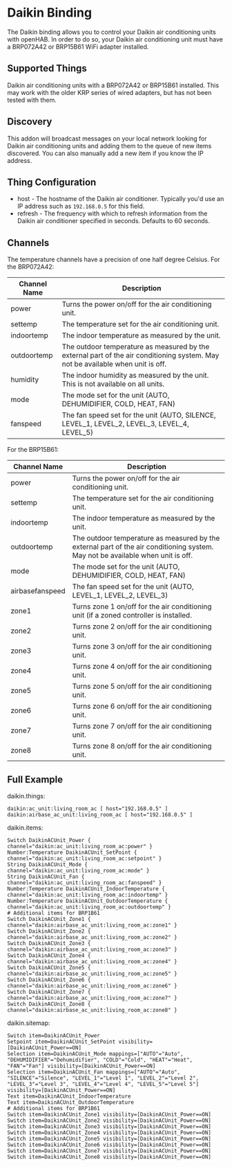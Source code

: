 # Daikin Binding

The Daikin binding allows you to control your Daikin air conditioning units with openHAB. In order to do so, your Daikin air conditioning unit must have a BRP072A42 or BRP15B61 WiFi adapter installed.

## Supported Things

Daikin air conditioning units with a BRP072A42 or BRP15B61 installed. This may work with the older KRP series of wired adapters, but has not been tested with them.

## Discovery

This addon will broadcast messages on your local network looking for Daikin air conditioning units and adding them to the queue of new items discovered. You can also manually add a new item if you know the IP address.

## Thing Configuration

* host - The hostname of the Daikin air conditioner. Typically you'd use an IP address such as `192.168.0.5` for this field.
* refresh - The frequency with which to refresh information from the Daikin air conditioner specified in seconds. Defaults to 60 seconds.

## Channels

The temperature channels have a precision of one half degree Celsius.
For the BRP072A42:

| Channel Name | Description |
|--------------|---------------------------------------------------------------------------------------------|
| power        | Turns the power on/off for the air conditioning unit.                                       |
| settemp      | The temperature set for the air conditioning unit.                                          |
| indoortemp   | The indoor temperature as measured by the unit.                                             |
| outdoortemp  | The outdoor temperature as measured by the external part of the air conditioning system. May not be available when unit is off. |
| humidity     | The indoor humidity as measured by the unit. This is not available on all units.            |
| mode         | The mode set for the unit (AUTO, DEHUMIDIFIER, COLD, HEAT, FAN)                             |
| fanspeed     | The fan speed set for the unit (AUTO, SILENCE, LEVEL_1, LEVEL_2, LEVEL_3, LEVEL_4, LEVEL_5) |

For the BRP15B61:

| Channel Name    | Description |
|-----------------|---------------------------------------------------------------------------------------------|
| power           | Turns the power on/off for the air conditioning unit.                                       |
| settemp         | The temperature set for the air conditioning unit.                                          |
| indoortemp      | The indoor temperature as measured by the unit.                                             |
| outdoortemp     | The outdoor temperature as measured by the external part of the air conditioning system. May not be available when unit is off. |
| mode            | The mode set for the unit (AUTO, DEHUMIDIFIER, COLD, HEAT, FAN)                             |
| airbasefanspeed | The fan speed set for the unit (AUTO, LEVEL_1, LEVEL_2, LEVEL_3)                            |
| zone1           | Turns zone 1 on/off for the air conditioning unit (if a zoned controller is installed.      |
| zone2           | Turns zone 2 on/off for the air conditioning unit.                                          |
| zone3           | Turns zone 3 on/off for the air conditioning unit.                                          |
| zone4           | Turns zone 4 on/off for the air conditioning unit.                                          |
| zone5           | Turns zone 5 on/off for the air conditioning unit.                                          |
| zone6           | Turns zone 6 on/off for the air conditioning unit.                                          |
| zone7           | Turns zone 7 on/off for the air conditioning unit.                                          |
| zone8           | Turns zone 8 on/off for the air conditioning unit.                                          |

## Full Example

daikin.things:

```
daikin:ac_unit:living_room_ac [ host="192.168.0.5" ]
daikin:airbase_ac_unit:living_room_ac [ host="192.168.0.5" ]
```

daikin.items:

```
Switch DaikinACUnit_Power { channel="daikin:ac_unit:living_room_ac:power" }
Number:Temperature DaikinACUnit_SetPoint { channel="daikin:ac_unit:living_room_ac:setpoint" }
String DaikinACUnit_Mode { channel="daikin:ac_unit:living_room_ac:mode" }
String DaikinACUnit_Fan { channel="daikin:ac_unit:living_room_ac:fanspeed" }
Number:Temperature DaikinACUnit_IndoorTemperature { channel="daikin:ac_unit:living_room_ac:indoortemp" }
Number:Temperature DaikinACUnit_OutdoorTemperature { channel="daikin:ac_unit:living_room_ac:outdoortemp" }
# Additional items for BRP1B61
Switch DaikinACUnit_Zone1 { channel="daikin:airbase_ac_unit:living_room_ac:zone1" }
Switch DaikinACUnit_Zone2 { channel="daikin:airbase_ac_unit:living_room_ac:zone2" }
Switch DaikinACUnit_Zone3 { channel="daikin:airbase_ac_unit:living_room_ac:zone3" }
Switch DaikinACUnit_Zone4 { channel="daikin:airbase_ac_unit:living_room_ac:zone4" }
Switch DaikinACUnit_Zone5 { channel="daikin:airbase_ac_unit:living_room_ac:zone5" }
Switch DaikinACUnit_Zone6 { channel="daikin:airbase_ac_unit:living_room_ac:zone6" }
Switch DaikinACUnit_Zone7 { channel="daikin:airbase_ac_unit:living_room_ac:zone7" }
Switch DaikinACUnit_Zone8 { channel="daikin:airbase_ac_unit:living_room_ac:zone8" }

```

daikin.sitemap:

```
Switch item=DaikinACUnit_Power
Setpoint item=DaikinACUnit_SetPoint visibility=[DaikinACUnit_Power==ON]
Selection item=DaikinACUnit_Mode mappings=["AUTO"="Auto", "DEHUMIDIFIER"="Dehumidifier", "COLD"="Cold", "HEAT"="Heat", "FAN"="Fan"] visibility=[DaikinACUnit_Power==ON]
Selection item=DaikinACUnit_Fan mappings=["AUTO"="Auto", "SILENCE"="Silence", "LEVEL_1"="Level 1", "LEVEL_2"="Level 2", "LEVEL_3"="Level 3", "LEVEL_4"="Level 4", "LEVEL_5"="Level 5"] visibility=[DaikinACUnit_Power==ON]
Text item=DaikinACUnit_IndoorTemperature
Text item=DaikinACUnit_OutdoorTemperature
# Additional items for BRP1B61
Switch item=DaikinACUnit_Zone1 visibility=[DaikinACUnit_Power==ON]
Switch item=DaikinACUnit_Zone2 visibility=[DaikinACUnit_Power==ON]
Switch item=DaikinACUnit_Zone3 visibility=[DaikinACUnit_Power==ON]
Switch item=DaikinACUnit_Zone4 visibility=[DaikinACUnit_Power==ON]
Switch item=DaikinACUnit_Zone5 visibility=[DaikinACUnit_Power==ON]
Switch item=DaikinACUnit_Zone6 visibility=[DaikinACUnit_Power==ON]
Switch item=DaikinACUnit_Zone7 visibility=[DaikinACUnit_Power==ON]
Switch item=DaikinACUnit_Zone8 visibility=[DaikinACUnit_Power==ON]

```

